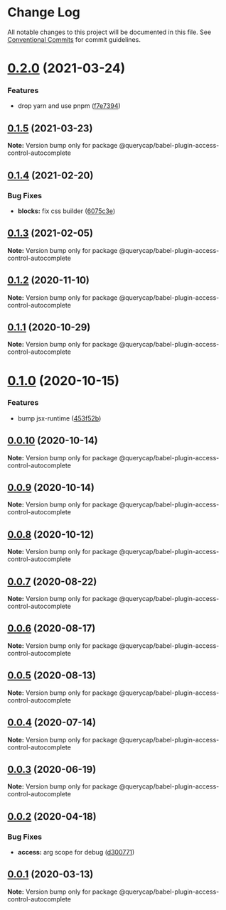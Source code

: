 # Change Log

All notable changes to this project will be documented in this file.
See [Conventional Commits](https://conventionalcommits.org) for commit guidelines.

# [0.2.0](https://github.com/querycap/webappkit/compare/@querycap/babel-plugin-access-control-autocomplete@0.1.5...@querycap/babel-plugin-access-control-autocomplete@0.2.0) (2021-03-24)


### Features

* drop yarn and use pnpm ([f7e7394](https://github.com/querycap/webappkit/commit/f7e7394e1531ffb96ecb3e393e8131451f3e1d9f))





## [0.1.5](https://github.com/querycap/webappkit/compare/@querycap/babel-plugin-access-control-autocomplete@0.1.4...@querycap/babel-plugin-access-control-autocomplete@0.1.5) (2021-03-23)

**Note:** Version bump only for package @querycap/babel-plugin-access-control-autocomplete

## [0.1.4](https://github.com/querycap/webappkit/compare/@querycap/babel-plugin-access-control-autocomplete@0.1.3...@querycap/babel-plugin-access-control-autocomplete@0.1.4) (2021-02-20)

### Bug Fixes

- **blocks:** fix css builder ([6075c3e](https://github.com/querycap/webappkit/commit/6075c3e827ca1bc7ddef1728a19d11cb068685bb))

## [0.1.3](https://github.com/querycap/webappkit/compare/@querycap/babel-plugin-access-control-autocomplete@0.1.2...@querycap/babel-plugin-access-control-autocomplete@0.1.3) (2021-02-05)

**Note:** Version bump only for package @querycap/babel-plugin-access-control-autocomplete

## [0.1.2](https://github.com/querycap/webappkit/compare/@querycap/babel-plugin-access-control-autocomplete@0.1.1...@querycap/babel-plugin-access-control-autocomplete@0.1.2) (2020-11-10)

**Note:** Version bump only for package @querycap/babel-plugin-access-control-autocomplete

## [0.1.1](https://github.com/querycap/webappkit/compare/@querycap/babel-plugin-access-control-autocomplete@0.1.0...@querycap/babel-plugin-access-control-autocomplete@0.1.1) (2020-10-29)

**Note:** Version bump only for package @querycap/babel-plugin-access-control-autocomplete

# [0.1.0](https://github.com/querycap/webappkit/compare/@querycap/babel-plugin-access-control-autocomplete@0.0.10...@querycap/babel-plugin-access-control-autocomplete@0.1.0) (2020-10-15)

### Features

- bump jsx-runtime ([453f52b](https://github.com/querycap/webappkit/commit/453f52b4a7b0e0f987de76da08c9bbb4d39802f8))

## [0.0.10](https://github.com/querycap/webappkit/compare/@querycap/babel-plugin-access-control-autocomplete@0.0.9...@querycap/babel-plugin-access-control-autocomplete@0.0.10) (2020-10-14)

**Note:** Version bump only for package @querycap/babel-plugin-access-control-autocomplete

## [0.0.9](https://github.com/querycap/webappkit/compare/@querycap/babel-plugin-access-control-autocomplete@0.0.8...@querycap/babel-plugin-access-control-autocomplete@0.0.9) (2020-10-14)

**Note:** Version bump only for package @querycap/babel-plugin-access-control-autocomplete

## [0.0.8](https://github.com/querycap/webappkit/compare/@querycap/babel-plugin-access-control-autocomplete@0.0.7...@querycap/babel-plugin-access-control-autocomplete@0.0.8) (2020-10-12)

**Note:** Version bump only for package @querycap/babel-plugin-access-control-autocomplete

## [0.0.7](https://github.com/querycap/webappkit/compare/@querycap/babel-plugin-access-control-autocomplete@0.0.6...@querycap/babel-plugin-access-control-autocomplete@0.0.7) (2020-08-22)

**Note:** Version bump only for package @querycap/babel-plugin-access-control-autocomplete

## [0.0.6](https://github.com/querycap/webappkit/compare/@querycap/babel-plugin-access-control-autocomplete@0.0.5...@querycap/babel-plugin-access-control-autocomplete@0.0.6) (2020-08-17)

**Note:** Version bump only for package @querycap/babel-plugin-access-control-autocomplete

## [0.0.5](https://github.com/querycap/webappkit/compare/@querycap/babel-plugin-access-control-autocomplete@0.0.3...@querycap/babel-plugin-access-control-autocomplete@0.0.5) (2020-08-13)

**Note:** Version bump only for package @querycap/babel-plugin-access-control-autocomplete

## [0.0.4](https://github.com/querycap/webappkit/compare/@querycap/babel-plugin-access-control-autocomplete@0.0.3...@querycap/babel-plugin-access-control-autocomplete@0.0.4) (2020-07-14)

**Note:** Version bump only for package @querycap/babel-plugin-access-control-autocomplete

## [0.0.3](https://github.com/querycap/webappkit/compare/@querycap/babel-plugin-access-control-autocomplete@0.0.2...@querycap/babel-plugin-access-control-autocomplete@0.0.3) (2020-06-19)

**Note:** Version bump only for package @querycap/babel-plugin-access-control-autocomplete

## [0.0.2](https://github.com/querycap/webappkit/compare/@querycap/babel-plugin-access-control-autocomplete@0.0.1...@querycap/babel-plugin-access-control-autocomplete@0.0.2) (2020-04-18)

### Bug Fixes

- **access:** arg scope for debug ([d300771](https://github.com/querycap/webappkit/commit/d300771092b34600d01b76a11e8f07e72111bc12))

## [0.0.1](https://github.com/querycap/webappkit/compare/@querycap/babel-plugin-access-control-autocomplete@0.0.0...@querycap/babel-plugin-access-control-autocomplete@0.0.1) (2020-03-13)

**Note:** Version bump only for package @querycap/babel-plugin-access-control-autocomplete
